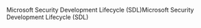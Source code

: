 <span data-ttu-id="b6cfd-101">Microsoft Security Development Lifecycle (SDL)</span><span class="sxs-lookup"><span data-stu-id="b6cfd-101">Microsoft Security Development Lifecycle (SDL)</span></span>